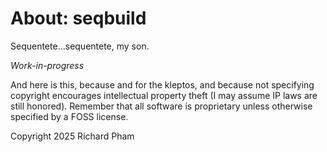# About: seqbuild 

Sequentete...sequentete, my son. 

*Work-in-progress* 

And here is this, because and for the 
kleptos, and because not specifying 
copyright encourages intellectual 
property theft (I may assume IP laws 
are still honored). Remember that all 
software is proprietary unless otherwise 
specified by a FOSS license. 

Copyright 2025 Richard Pham 
